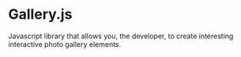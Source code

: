 # Gallery.js
Javascript library that allows you, the developer, to create interesting interactive photo gallery elements.
